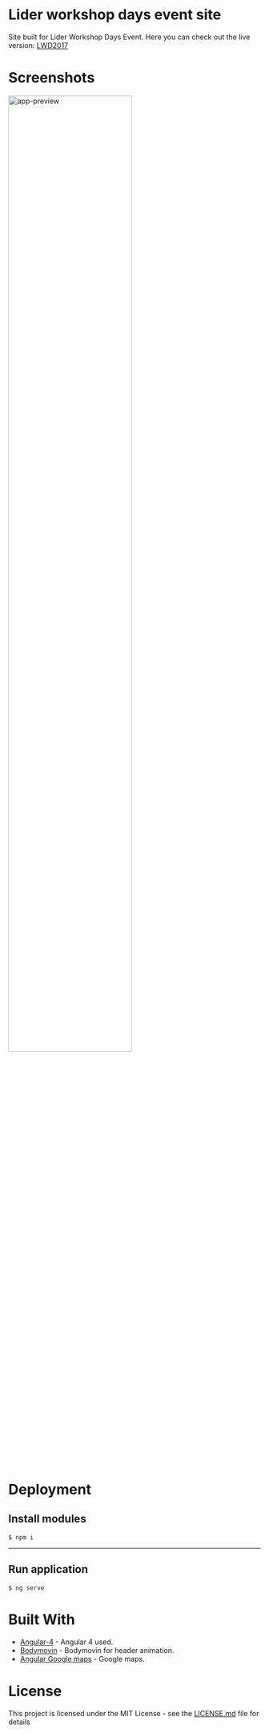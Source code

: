 # Lider workshop days event site
Site built for Lider Workshop Days Event.
Here you can check out the live version:
[LWD2017](https://peterporzuczek.github.io/LiderWorkshopDays/)

Screenshots
========
<div>
<img src="https://i.imgur.com/qc6ZHKK.png" alt="app-preview" width="70%">
</div>

Deployment
========
Install modules
----
	$ npm i
----
Run application
----
	$ ng serve

Built With
========
* [Angular-4](https://angular.io) - Angular 4 used.
* [Bodymovin](https://github.com/bodymovin/bodymovin) - Bodymovin for header animation.
* [Angular Google maps](https://github.com/SebastianM/angular-google-maps) - Google maps.

License
========
This project is licensed under the MIT License - see the [LICENSE.md](LICENSE.md) file for details
